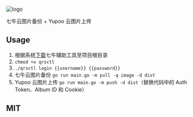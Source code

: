 ![logo](http://pic.yupoo.com/jiananshi/281a0f0e/small.png)

七牛云图片备份 + Yupoo 云图片上传

## Usage

1. 根据系统[下载](https://developer.qiniu.com/kodo/tools/1300/qrsctl?ref=support.qiniu.com)七牛辅助工具至项目根目录
2. `chmod +x qrsctl`
3. `./qrsctl login {{username}} {{password}}`
3. 七牛云图片备份 `go run main.go -m pull -q image -d dist`
4. Yupoo 云图片上传 `go run main.go -m push -d dist`（替换代码中的 Auth Token、Album ID 和 Cookie）

## MIT

